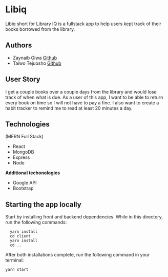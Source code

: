 # Libiq

Libiq short for Library IQ is a fullstack app to help users kept track of their books borrowed from the library.

## Authors
* Zaynaib Giwa [Github](https://github.com/zaynaib)
* Taiwo Tejuosho [Github](https://github.com/ttejuosho)

## User Story
I get a couple books over a couple days from the library and would lose track of when what is due. As a user of this app, I want to be able to return every book on time so I will not have to pay a fine. I also want to create a habit tracker to remind me to read at least 20 minutes a day.

## Technologies 

(MERN Full Stack)
* React
* MongoDB
* Express
* Node

**Additional techonologies**
* Google API
* Bootstrap


## Starting the app locally

Start by installing front and backend dependencies. While in this directory, run the following commands:

```
  yarn install
  cd client
  yarn install
  cd ..
```

After both installations complete, run the following command in your terminal:

```
yarn start
```

